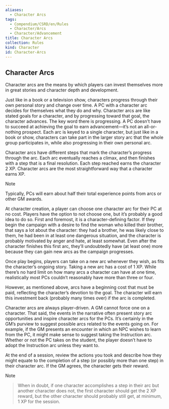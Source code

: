 ```yaml
---
aliases:
  - Character Arcs
tags:
  - Compendium/CSRD/en/Rules
  - Character/Arcs
  - Character/Advancement
title: Character Arcs
collection: Rules
kind: Character
id: Character-Arcs
---
```

## Character Arcs

Character arcs are the means by which players can invest themselves more in great stories and character depth and development.
  
Just like in a book or a television show, characters progress through their own personal story and change over time. A PC with a character arc decides for themselves what they do and why. Character arcs are like stated goals for a character, and by progressing toward that goal, the character advances. The key word there is progressing. A PC doesn’t have to succeed at achieving the goal to earn advancement—it’s not an all-or-nothing prospect. Each arc is keyed to a single character, but just like in a book or show, characters can take part in the larger story arc that the whole group participates in, while also progressing in their own personal arc.
  
Character arcs have different steps that mark the character’s progress through the arc. Each arc eventually reaches a climax, and then finishes with a step that is a final resolution. Each step reached earns the character 2 XP. Character arcs are the most straightforward way that a character earns XP. 
  
>[!note] 
>Typically, PCs will earn about half their total experience points from arcs or other GM awards.
  
At character creation, a player can choose one character arc for their PC at no cost. Players have the option to not choose one, but it’s probably a good idea to do so. First and foremost, it is a character-defining factor. If they begin the campaign with a desire to find the woman who killed their brother, that says a lot about the character: they had a brother, he was likely close to them, he had been in at least one dangerous situation, and the character is probably motivated by anger and hate, at least somewhat. Even after the character finishes this first arc, they’ll undoubtedly have (at least one) more because they can gain new arcs as the campaign progresses. 
  
Once play begins, players can take on a new arc whenever they wish, as fits the character’s ongoing story. Taking a new arc has a cost of 1 XP. While there’s no hard limit on how many arcs a character can have at one time, realistically most PCs couldn’t reasonably have more than three or four.
  
However, as mentioned above, arcs have a beginning cost that must be paid, reflecting the character’s devotion to the goal. The character will earn this investment back (probably many times over) if the arc is completed. 
  
Character arcs are always player-driven. A GM cannot force one on a character. That said, the events in the narrative often present story arc opportunities and inspire character arcs for the PCs. It’s certainly in the GM’s purview to suggest possible arcs related to the events going on. For example, if the GM presents an encounter in which an NPC wishes to learn from the PC, it might make sense to suggest taking the Instruction arc. Whether or not the PC takes on the student, the player doesn’t have to adopt the Instruction arc unless they want to.
  

  
At the end of a session, review the actions you took and describe how they might equate to the completion of a step (or possibly more than one step) in their character arc. If the GM agrees, the character gets their reward.
  
>[!note]  
  
>When in doubt, if one character accomplishes a step in their arc but another character does not, the first character should get the 2 XP reward, but the other character should probably still get, at minimum, 1 XP for the session.

